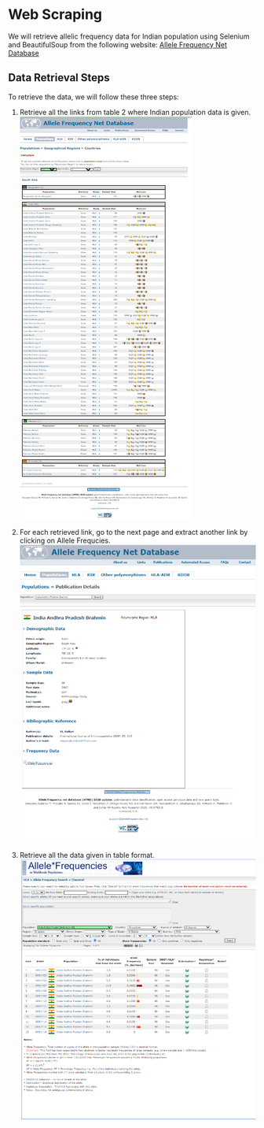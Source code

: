 # Web Scraping

We will retrieve allelic frequency data for Indian population using Selenium and BeautifulSoup from the following website: <a href="http://www.allelefrequencies.net/pop6001b.asp?pop_polyreg=HLA&pop_type_data=&pop_geog_region=South+Asia">Allele Frequency Net Database</a>

## Data Retrieval Steps
To retrieve the data, we will follow these three steps:

1. Retrieve all the links from table 2 where Indian population data is given.<br>
![Alt text](https://github.com/Kunaltembhare003/Web_scraping/blob/main/image/The%20Allele%20Frequency%20Net%20Database.png)

1. For each retrieved link, go to the next page and extract another link by clicking on Allele Frequcies. <br>
![Alt text](https://github.com/Kunaltembhare003/Web_scraping/blob/main/image/The%20Allele%20Frequency%20Net%20Database_2.png)

1. Retrieve all the data given in table format.<br>
![Alt text](https://github.com/Kunaltembhare003/Web_scraping/blob/main/image/The%20Allele%20Frequency%20Net%20Database_3.png)

